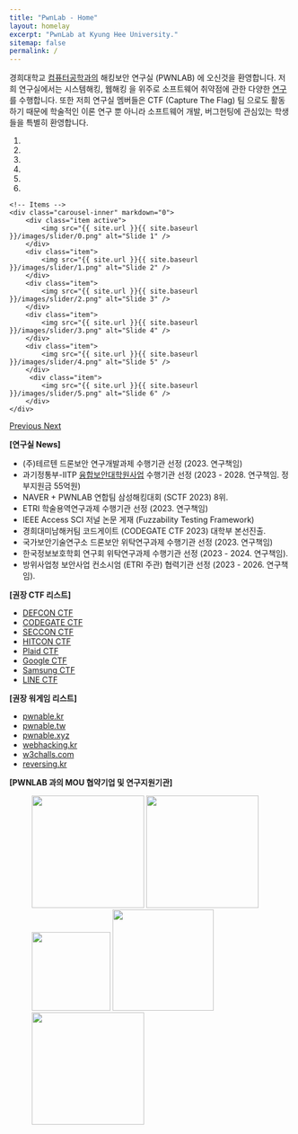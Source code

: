 ```yaml
---
title: "PwnLab - Home"
layout: homelay
excerpt: "PwnLab at Kyung Hee University."
sitemap: false
permalink: /
---
```


경희대학교 [컴퓨터공학과의](http://ce.khu.ac.kr) 해킹보안 연구실 (PWNLAB) 에 오신것을 환영합니다.
저희 연구실에서는 시스템해킹, 웹해킹 을 위주로 소프트웨어 취약점에 관한 다양한 [연구](research)를 수행합니다.
또한 저희 연구실 멤버들은 CTF (Capture The Flag) 팀 으로도 활동하기 때문에 
학술적인 이론 연구 뿐 아니라 소프트웨어 개발, 버그헌팅에 관심있는 학생들을 특별히 환영합니다.

<div markdown="0" id="carousel" class="carousel slide" data-ride="carousel" data-interval="4000" data-pause="hover" >
    <!-- Menu -->
    <ol class="carousel-indicators">
        <li data-target="#carousel" data-slide-to="0" class="active"></li>
        <li data-target="#carousel" data-slide-to="1"></li>
        <li data-target="#carousel" data-slide-to="2"></li>
        <li data-target="#carousel" data-slide-to="3"></li>
        <li data-target="#carousel" data-slide-to="4"></li>
        <li data-target="#carousel" data-slide-to="5"></li>
    </ol>

    <!-- Items -->
    <div class="carousel-inner" markdown="0">
        <div class="item active">
            <img src="{{ site.url }}{{ site.baseurl }}/images/slider/0.png" alt="Slide 1" />
        </div>
        <div class="item">
            <img src="{{ site.url }}{{ site.baseurl }}/images/slider/1.png" alt="Slide 2" />
        </div>
        <div class="item">
            <img src="{{ site.url }}{{ site.baseurl }}/images/slider/2.png" alt="Slide 3" />
        </div>
        <div class="item">
            <img src="{{ site.url }}{{ site.baseurl }}/images/slider/3.png" alt="Slide 4" />
        </div>
        <div class="item">
            <img src="{{ site.url }}{{ site.baseurl }}/images/slider/4.png" alt="Slide 5" />
        </div>       
         <div class="item">
            <img src="{{ site.url }}{{ site.baseurl }}/images/slider/5.png" alt="Slide 6" />
        </div>
    </div>
  <a class="left carousel-control" href="#carousel" role="button" data-slide="prev">
    <span class="glyphicon glyphicon-chevron-left" aria-hidden="true"></span>
    <span class="sr-only">Previous</span>
  </a>
  <a class="right carousel-control" href="#carousel" role="button" data-slide="next">
    <span class="glyphicon glyphicon-chevron-right" aria-hidden="true"></span>
    <span class="sr-only">Next</span>
  </a>
</div>


**[연구실 News]**
- (주)테르텐 드론보안 연구개발과제 수행기관 선정 (2023. 연구책임)
- 과기정통부-IITP [융합보안대학원사업](https://www.khu.ac.kr/kor/focus/detail.do?seq=2170815) 수행기관 선정 (2023 - 2028. 연구책임. 정부지원금 55억원)
- NAVER + PWNLAB 연합팀 삼성해킹대회 (SCTF 2023) 8위.
- ETRI 학술용역연구과제 수행기관 선정 (2023. 연구책임)
- IEEE Access SCI 저널 논문 게재 (Fuzzability Testing Framework)
- 경희대미남해커팀 코드게이트 (CODEGATE CTF 2023) 대학부 본선진출.
- 국가보안기술연구소 드론보안 위탁연구과제 수행기관 선정 (2023. 연구책임)
- 한국정보보호학회 연구회 위탁연구과제 수행기관 선정 (2023 - 2024. 연구책임).
- 방위사업청 보안사업 컨소시엄 (ETRI 주관) 협력기관 선정 (2023 - 2026. 연구책임).


**[권장 CTF 리스트]**
 - [DEFCON CTF](https://oooverflow.io/dc-ctf-2020-finals)
 - [CODEGATE CTF](http://codegate.org/en)
 - [SECCON CTF](https://ctf.seccon.jp)
 - [HITCON CTF](https://ctf2021.hitcon.org)
 - [Plaid CTF](https://plaidctf.com)
 - [Google CTF](https://capturetheflag.withgoogle.com)
 - [Samsung CTF](https://research.samsung.com/sctf)
 - [LINE CTF](https://linectf.me/)

**[권장 워게임 리스트]**
 - [pwnable.kr](https://pwnable.kr)
 - [pwnable.tw](https://pwnable.tw)
 - [pwnable.xyz](https://pwnable.xyz)
 - [webhacking.kr](https://webhacking.kr)
 - [w3challs.com](https://w3challs.com/)
 - [reversing.kr](http://reversing.kr)

**[PWNLAB 과의 MOU 협약기업 및 연구지원기관]** 
<figure class="fourth">
  <img src="{{ site.url }}{{ site.baseurl }}/images/logopic/etri.png" style="width:200px">
  <img src="{{ site.url }}{{ site.baseurl }}/images/logopic/nsr.png" style="width:200px">
  <img src="{{ site.url }}{{ site.baseurl }}/images/logopic/defense.png" style="width:140px">
  <img src="{{ site.url }}{{ site.baseurl }}/images/logopic/krit.png" style="width:180px">
  <img src="{{ site.url }}{{ site.baseurl }}/images/logopic/nrf.png" style="width:200px">
</figure>

<!--
  <img src="{{ site.url }}{{ site.baseurl }}/images/logopic/cw.png" style="width:200px">
  <img src="{{ site.url }}{{ site.baseurl }}/images/logopic/enki.png" style="width:200px">
  <img src="{{ site.url }}{{ site.baseurl }}/images/logopic/teruten.png" style="width:200px">
  <img src="{{ site.url }}{{ site.baseurl }}/images/logopic/lig.png" style="width:200px">
  <img src="{{ site.url }}{{ site.baseurl }}/images/logopic/s2w.png" style="width:200px">
  <img src="{{ site.url }}{{ site.baseurl }}/images/logopic/theori.png" style="width:200px">
  <img src="{{ site.url }}{{ site.baseurl }}/images/logopic/78research.png" style="width:200px">
  <img src="{{ site.url }}{{ site.baseurl }}/images/logopic/teeware.png" style="width:200px">
-->
